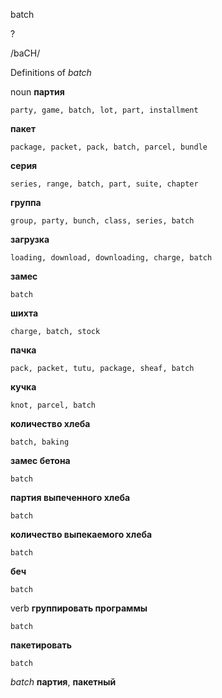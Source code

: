 batch

?

/baCH/

Definitions of _batch_

noun
**партия**

    party, game, batch, lot, part, installment
**пакет**

    package, packet, pack, batch, parcel, bundle
**серия**

    series, range, batch, part, suite, chapter
**группа**

    group, party, bunch, class, series, batch
**загрузка**

    loading, download, downloading, charge, batch
**замес**

    batch
**шихта**

    charge, batch, stock
**пачка**

    pack, packet, tutu, package, sheaf, batch
**кучка**

    knot, parcel, batch
**количество хлеба**

    batch, baking
**замес бетона**

    batch
**партия выпеченного хлеба**

    batch
**количество выпекаемого хлеба**

    batch
**беч**

    batch

verb
**группировать программы**

    batch
**пакетировать**

    batch

_batch_
**партия**, **пакетный**